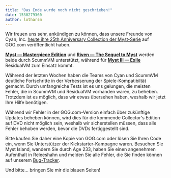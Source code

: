 ```yaml
---
title: "Das Ende wurde noch nicht geschrieben!"
date: 1530279360
author: lotharsm
---
```


Wir freuen uns sehr, ankündigen zu können, dass unsere Freunde von Cyan, Inc. [heute ihre 25th Anniversary Collection der Myst-Serie](https://www.gog.com/news/neuerscheinung_myst_iii_exile_myst_iv_revelation?pp=22d200f8670dbdb3e253a90eee5098477c95c23d) auf GOG.com veröffentlicht haben.

**[Myst — Masterpiece Edition](https://www.gog.com/game/myst_masterpiece_edition?pp=22d200f8670dbdb3e253a90eee5098477c95c23d)** und **[Riven — The Sequel to Myst](https://www.gog.com/game/riven_the_sequel_to_myst?pp=22d200f8670dbdb3e253a90eee5098477c95c23d)** werden beide durch ScummVM unterstützt, während für **[Myst III — Exile](https://www.gog.com/game/myst_3_exile?pp=22d200f8670dbdb3e253a90eee5098477c95c23d)** ResidualVM zum Einsatz kommt.

Während der letzten Wochen haben die Teams von Cyan und ScummVM deutliche Fortschritte in der Verbesserung der Spiele-Kompatibiltät gemacht. Durch umfangreiche Tests ist es uns gelungen, die meisten Fehler, die in ScummVM und ResidualVM vorhanden waren, zu beheben. Trotzdem ist es möglich, dass wir etwas übersehen haben, weshalb wir jetzt Ihre Hilfe benötigen.

Während wir Fehler in der GOG.com-Version einfach über zukünftige Updates beheben können, wird dies für die kommende Collector's Edition auf DVD nicht möglich sein, weshalb wir sicherstellen müssen, dass alle Fehler behoben werden, bevor die DVDs fertiggestellt sind.

Bitte kaufen Sie daher eine Kopie von GOG.com oder lösen Sie Ihren Code ein, wenn Sie Unterstützer der Kickstarter-Kampagne waren. Besuchen Sie Myst Island, wandern Sie durch Age 233, haben Sie einen angenehmen Aufenthalt in Releeshahn und melden Sie alle Fehler, die Sie finden können auf unserem [Bug-Tracker](http://bugs.scummvm.org/).

Und bitte... bringen Sie mir die blauen Seiten!

